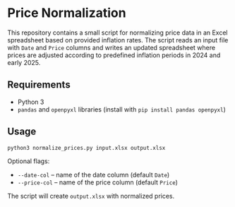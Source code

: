 # Price Normalization

This repository contains a small script for normalizing price data in an Excel
spreadsheet based on provided inflation rates. The script reads an input file
with `Date` and `Price` columns and writes an updated spreadsheet where prices
are adjusted according to predefined inflation periods in 2024 and early 2025.

## Requirements

- Python 3
- `pandas` and `openpyxl` libraries (install with `pip install pandas openpyxl`)

## Usage

```bash
python3 normalize_prices.py input.xlsx output.xlsx
```

Optional flags:

- `--date-col` – name of the date column (default `Date`)
- `--price-col` – name of the price column (default `Price`)

The script will create `output.xlsx` with normalized prices.
